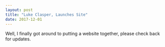 ```yaml
---
layout: post
title: "Luke Clasper, Launches Site"
date: 2017-12-01
---
```


Well, I finally got around to putting a website together, please check back for updates.
